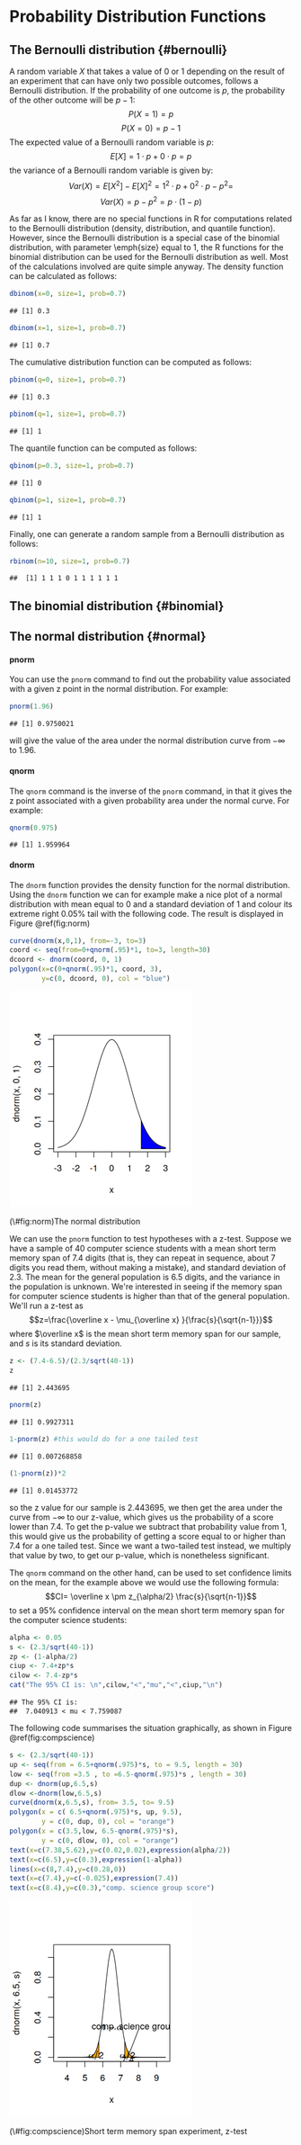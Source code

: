# Probability Distribution Functions



## The Bernoulli distribution {#bernoulli}

A random variable $X$ that takes a value of 0 or 1 depending on the result of an experiment 
that can have only two possible outcomes, follows a Bernoulli distribution. If the probability
of one outcome is $p$, the probability of the other outcome will be $p-1$:
$$ P(X=1) = p$$
$$ P(X=0) = p-1$$
The expected value of a Bernoulli random variable is $p$:
$$ E[X]= 1\cdot p + 0\cdot p = p$$
the variance of a Bernoulli random variable is given by:
$$ Var(X) = E[X^2] - E[X]^2 = 1^2\cdot p + 0^2\cdot p - p^2 =$$
$$Var(X) = p-p^2 = p\cdot(1-p)$$

As far as I know, there are no special functions in R for computations related to the Bernoulli distribution (density, distribution, and quantile function). However, since the Bernoulli distribution is a special case of the binomial distribution, with parameter \emph{size} equal to 1, the R functions for the binomial distribution can be used for the Bernoulli distribution as well. Most of the calculations involved are quite simple anyway.
The density function can be calculated as follows:


```r
dbinom(x=0, size=1, prob=0.7)
```

```
## [1] 0.3
```

```r
dbinom(x=1, size=1, prob=0.7)
```

```
## [1] 0.7
```

The cumulative distribution function can be computed as follows:


```r
pbinom(q=0, size=1, prob=0.7)
```

```
## [1] 0.3
```

```r
pbinom(q=1, size=1, prob=0.7)
```

```
## [1] 1
```

The quantile function can be computed as follows:


```r
qbinom(p=0.3, size=1, prob=0.7)
```

```
## [1] 0
```

```r
qbinom(p=1, size=1, prob=0.7)
```

```
## [1] 1
```

Finally, one can generate a random sample from a Bernoulli
distribution as follows:


```r
rbinom(n=10, size=1, prob=0.7)
```

```
##  [1] 1 1 1 0 1 1 1 1 1 1
```

## The binomial distribution {#binomial}


## The normal distribution {#normal}

#### pnorm
You can use the `pnorm` command to find out the probability value associated with a given z point in the normal distribution. For example:

```r
pnorm(1.96)
```

```
## [1] 0.9750021
```
will give the value of the area under the normal distribution curve from $-\infty$ to $1.96$.

#### qnorm
The `qnorm` command is the inverse of the `pnorm` command, in that it gives the z point associated with a given probability area under the normal curve. For example:

```r
qnorm(0.975)
```

```
## [1] 1.959964
```

#### dnorm
The `dnorm` function provides the density function for the normal distribution. Using the `dnorm` function we can for example make a nice plot of a normal distribution with mean equal to $0$ and a standard deviation of $1$ and colour its extreme right $0.05\%$ tail with the following code. The result is displayed in Figure \@ref(fig:norm)


```r
curve(dnorm(x,0,1), from=-3, to=3)
coord <- seq(from=0+qnorm(.95)*1, to=3, length=30)
dcoord <- dnorm(coord, 0, 1)
polygon(x=c(0+qnorm(.95)*1, coord, 3),
        y=c(0, dcoord, 0), col = "blue")
```

<div class="figure">
<img src="13_distributions_files/figure-html/norm-1.png" alt="The normal distribution" width="326.4" />
<p class="caption">(\#fig:norm)The normal distribution</p>
</div>

We can use the `pnorm` function to test hypotheses with a z-test. Suppose we have a sample of 40 computer science students with a mean short term memory span of $7.4$ digits (that is, they can repeat in sequence, about $7$ digits you read them, without making a mistake), and standard deviation of $2.3$. The mean for the general population is $6.5$ digits, and the variance in the population is unknown. We're interested in seeing if the memory span for computer science students is higher than that of the general population. We'll run a z-test as$$z=\frac{\overline x - \mu_{\overline x} }{\frac{s}{\sqrt{n-1}}}$$
where $\overline x$ is the mean short term memory span for our sample, and $s$ is its standard deviation.

```r
z <- (7.4-6.5)/(2.3/sqrt(40-1))
z
```

```
## [1] 2.443695
```

```r
pnorm(z)
```

```
## [1] 0.9927311
```

```r
1-pnorm(z) #this would do for a one tailed test
```

```
## [1] 0.007268858
```

```r
(1-pnorm(z))*2
```

```
## [1] 0.01453772
```

so the z value for our sample is $2.443695$, we then get the area under the curve from  $-\infty$ to our z-value, which gives us the probability of a score lower than $7.4$. To get the p-value we subtract that probability value from $1$, this would give us the probability of getting a score equal to or higher than $7.4$ for a one tailed test. Since we want a two-tailed test instead, we multiply that value by two, to get our p-value, which is nonetheless significant. 

The `qnorm` command on the other hand, can be used to set confidence limits on the mean, for the example above we would use the following formula:
$$CI= \overline x \pm z_{\alpha/2} \frac{s}{\sqrt{n-1}}$$
to set a $95\%$ confidence interval on the mean short term memory span for the computer science students:


```r
alpha <- 0.05
s <- (2.3/sqrt(40-1))
zp <- (1-alpha/2)
ciup <- 7.4+zp*s
cilow <- 7.4-zp*s
cat("The 95% CI is: \n",cilow,"<","mu","<",ciup,"\n")
```

```
## The 95% CI is: 
##  7.040913 < mu < 7.759087
```

The following code summarises the situation graphically, as shown in Figure \@ref(fig:compscience)


```r
s <- (2.3/sqrt(40-1))
up <- seq(from = 6.5+qnorm(.975)*s, to = 9.5, length = 30)
low <- seq(from =3.5 , to =6.5-qnorm(.975)*s , length = 30)
dup <- dnorm(up,6.5,s)
dlow <-dnorm(low,6.5,s)
curve(dnorm(x,6.5,s), from= 3.5, to= 9.5)
polygon(x = c( 6.5+qnorm(.975)*s, up, 9.5),
        y = c(0, dup, 0), col = "orange")
polygon(x = c(3.5,low, 6.5-qnorm(.975)*s),
        y = c(0, dlow, 0), col = "orange")
text(x=c(7.38,5.62),y=c(0.02,0.02),expression(alpha/2))
text(x=c(6.5),y=c(0.3),expression(1-alpha))
lines(x=c(8,7.4),y=c(0.28,0))
text(x=c(7.4),y=c(-0.025),expression(7.4))
text(x=c(8.4),y=c(0.3),"comp. science group score")
```

<div class="figure">
<img src="13_distributions_files/figure-html/compscience-1.png" alt="Short term memory span experiment, z-test" width="326.4" />
<p class="caption">(\#fig:compscience)Short term memory span experiment, z-test</p>
</div>

